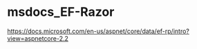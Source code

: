# msdocs_EF-Razor
https://docs.microsoft.com/en-us/aspnet/core/data/ef-rp/intro?view=aspnetcore-2.2
